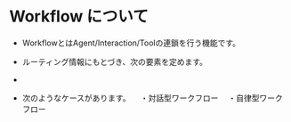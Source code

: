 # Workflow について

* WorkflowとはAgent/Interaction/Toolの連鎖を行う機能です。
* ルーティング情報にもとづき、次の要素を定めます。
* 

* 次のようなケースがあります。
　・対話型ワークフロー
　・自律型ワークフロー
